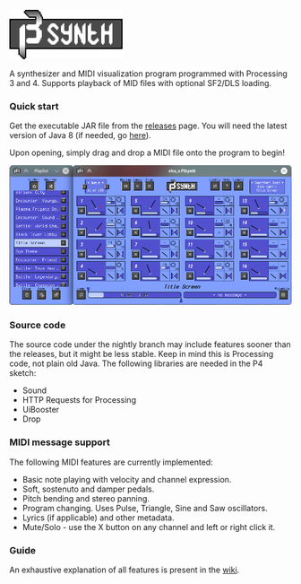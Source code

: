 ![P3synth](data/graphics/logo.png)

A synthesizer and MIDI visualization program programmed with Processing 3 and 4.
Supports playback of MID files with optional SF2/DLS loading.

### Quick start
Get the executable JAR file from the [releases](https://github.com/vlcoo/P3synth/releases/latest) page. You will need the latest version of Java 8 (if needed, go [here](https://java.com/en/download/)).

Upon opening, simply drag and drop a MIDI file onto the program to begin!

![Preview](https://raw.githubusercontent.com/vlcoo/vlcoo.github.io/main/assets/p3synth_pic_expand.png)

### Source code
The source code under the nightly branch may include features sooner than the releases, but it might be less stable. 
Keep in mind this is Processing code, not plain old Java. The following libraries are needed in the P4 sketch:
- Sound
- HTTP Requests for Processing
- UiBooster
- Drop

### MIDI message support
The following MIDI features are currently implemented:
- Basic note playing with velocity and channel expression.
- Soft, sostenuto and damper pedals.
- Pitch bending and stereo panning.
- Program changing. Uses Pulse, Triangle, Sine and Saw oscillators.
- Lyrics (if applicable) and other metadata.
- Mute/Solo - use the X button on any channel and left or right click it.

### Guide
An exhaustive explanation of all features is present in the [wiki](https://github.com/vlcoo/P3synth/wiki).
